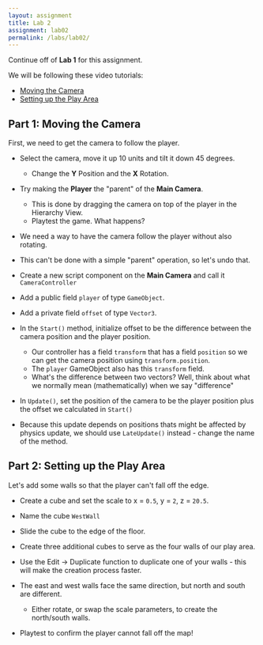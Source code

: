 ```yaml
---
layout: assignment
title: Lab 2
assignment: lab02
permalink: /labs/lab02/
---
```


Continue off of **Lab 1** for this assignment.

We will be following these video tutorials:

- [Moving the Camera](https://unity3d.com/learn/tutorials/projects/roll-ball-tutorial/moving-camera?playlist=17141)
- [Setting up the Play Area](https://unity3d.com/learn/tutorials/projects/roll-ball-tutorial/setting-play-area?playlist=17141)


## Part 1: Moving the Camera

First, we need to get the camera to follow the player.

- Select the camera, move it up 10 units and tilt it down 45 degrees.
  - Change the **Y** Position and the **X** Rotation.

- Try making the **Player** the "parent" of the **Main Camera**.
  - This is done by dragging the camera on top of the player in the Hierarchy View.
  - Playtest the game. What happens?

- We need a way to have the camera follow the player without also rotating.
- This can't be done with a simple "parent" operation, so let's undo that.
- Create a new script component on the **Main Camera** and call it `CameraController`

- Add a public field `player` of type `GameObject`.
- Add a private field `offset` of type `Vector3`.

- In the `Start()` method, initialize offset to be the difference between the camera position and the player position.
  - Our controller has a field `transform` that has a field `position` so we can get the camera position using `transform.position`.
  - The `player` GameObject also has this `transform` field.
  - What's the difference between two vectors? Well, think about what we normally mean (mathematically) when we say "difference"

- In `Update()`, set the position of the camera to be the player position plus the offset we calculated in `Start()`

- Because this update depends on positions thats might be affected by physics update, we should use `LateUpdate()` instead - change the name of the method.


## Part 2: Setting up the Play Area

Let's add some walls so that the player can't fall off the edge.

- Create a cube and set the scale to x = `0.5`, y = `2`, z = `20.5`.
- Name the cube `WestWall`
- Slide the cube to the edge of the floor.

- Create three additional cubes to serve as the four walls of our play area.
- Use the Edit &rarr; Duplicate function to duplicate one of your walls - this will make the creation process faster.
- The east and west walls face the same direction, but north and south are different.
  - Either rotate, or swap the scale parameters, to create the north/south walls.

- Playtest to confirm the player cannot fall off the map!

